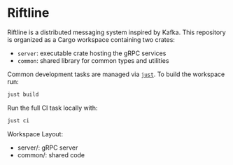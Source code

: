 # Riftline

Riftline is a distributed messaging system inspired by Kafka. This repository is organized as a Cargo
workspace containing two crates:

- `server`: executable crate hosting the gRPC services
- `common`: shared library for common types and utilities

Common development tasks are managed via [`just`](https://github.com/casey/just). To build
the workspace run:

```bash
just build
```

Run the full CI task locally with:

```bash
just ci
```


Workspace Layout:
- server/: gRPC server
- common/: shared code
